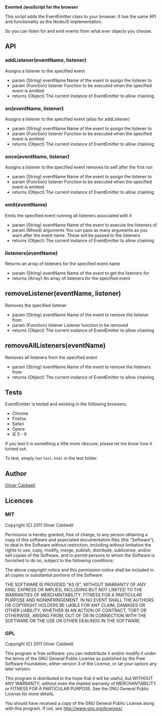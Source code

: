**Evented JavaScript for the browser**

This script adds the EventEmitter class to your browser. It has the same API and functionality as the NodeJS implementation.

So you can listen for and emit events from what ever objects you choose.

## API

### addListener(eventName, listener)

Assigns a listener to the specified event

 * param {String} eventName Name of the event to assign the listener to
 * param {Function} listener Function to be executed when the specified event is emitted
 * returns {Object} The current instance of EventEmitter to allow chaining

### on(eventName, listener)

Assigns a listener to the specified event (alias for addListener)

 * param {String} eventName Name of the event to assign the listener to
 * param {Function} listener Function to be executed when the specified event is emitted
 * returns {Object} The current instance of EventEmitter to allow chaining

### once(eventName, listener)

Assigns a listener to the specified event removes its self after the first run

 * param {String} eventName Name of the event to assign the listener to
 * param {Function} listener Function to be executed when the specified event is emitted
 * returns {Object} The current instance of EventEmitter to allow chaining

### emit(eventName)

Emits the specified event running all listeners associated with it

 * param {String} eventName Name of the event to execute the listeners of
 * param {Mixed} arguments You can pass as many arguments as you want after the event name. These will be passed to the listeners
 * returns {Object} The current instance of EventEmitter to allow chaining

### listeners(eventName)

Returns an array of listeners for the specified event name

 * param {String} eventName Name of the event to get the listeners for
 * returns {Array} An array of listeners for the specified event

## removeListener(eventName, listener)

Removes the specified listener

 * param {String} eventName Name of the event to remove the listener from
 * param {Function} listener Listener function to be removed
 * returns {Object} The current instance of EventEmitter to allow chaining

## removeAllListeners(eventName)

Removes all listeners from the specified event

 * param {String} eventName Name of the event to remove the listeners from
 * returns {Object} The current instance of EventEmitter to allow chaining

## Tests

EventEmitter is tested and working in the following browsers.

 * Chrome
 * Firefox
 * Safari
 * Opera
 * IE 5 - 9

If you test it in something a little more obscure, please let me know how it turned out.

To test, simply run `test.html` in the test folder.

## Author

[Oliver Caldwell](http://olivercaldwell.co.uk/).

## Licences

### MIT
Copyright (C) 2011 Oliver Caldwell

Permission is hereby granted, free of charge, to any person obtaining a copy
of this software and associated documentation files (the "Software"), to deal
in the Software without restriction, including without limitation the rights
to use, copy, modify, merge, publish, distribute, sublicense, and/or sell
copies of the Software, and to permit persons to whom the Software is
furnished to do so, subject to the following conditions:

The above copyright notice and this permission notice shall be included in
all copies or substantial portions of the Software.

THE SOFTWARE IS PROVIDED "AS IS", WITHOUT WARRANTY OF ANY KIND, EXPRESS OR
IMPLIED, INCLUDING BUT NOT LIMITED TO THE WARRANTIES OF MERCHANTABILITY,
FITNESS FOR A PARTICULAR PURPOSE AND NONINFRINGEMENT. IN NO EVENT SHALL THE
AUTHORS OR COPYRIGHT HOLDERS BE LIABLE FOR ANY CLAIM, DAMAGES OR OTHER
LIABILITY, WHETHER IN AN ACTION OF CONTRACT, TORT OR OTHERWISE, ARISING FROM,
OUT OF OR IN CONNECTION WITH THE SOFTWARE OR THE USE OR OTHER DEALINGS IN
THE SOFTWARE.

### GPL
Copyright (C) 2011 Oliver Caldwell

This program is free software: you can redistribute it and/or modify
it under the terms of the GNU General Public License as published by
the Free Software Foundation, either version 3 of the License, or
(at your option) any later version.

This program is distributed in the hope that it will be useful,
but WITHOUT ANY WARRANTY; without even the implied warranty of
MERCHANTABILITY or FITNESS FOR A PARTICULAR PURPOSE.  See the
GNU General Public License for more details.

You should have received a copy of the GNU General Public License
along with this program. If not, see <http://www.gnu.org/licenses/>.